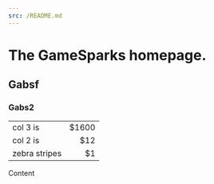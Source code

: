 ```yaml
---
src: /README.md
---
```


# The GameSparks homepage.

## Gabsf

### Gabs2



|||
| ------------- | -----:|
| col 3 is      | $1600 |
| col 2 is      |   $12 |
| zebra stripes |    $1 |

Content
